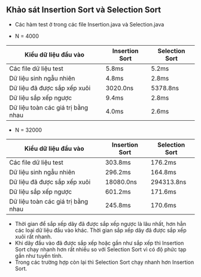 ## Khảo sát Insertion Sort và Selection Sort

- Các hàm test ở trong các file Insertion.java và Selection.java

- N = 4000

| Kiểu dữ liệu đầu vào               | Insertion Sort | Selection Sort |
| ---------------------------------- | -------------- | -------------- |
| Các file dữ liệu test              | 5.8ms          | 5.2ms          |
| Dữ liệu sinh ngẫu nhiên            | 4.8ms          | 2.8ms          |
| Dữ liệu đã được sắp xếp xuôi       | 3020.0ns       | 5378.8ns       |
| Dữ liệu sắp xếp ngược              | 9.4ms          | 2.8ms          |
| Dữ liệu toàn các giá trị bằng nhau | 4.0ms          | 2.6ms          |

- N = 32000

| Kiểu dữ liệu đầu vào               | Insertion Sort | Selection Sort |
| ---------------------------------- | -------------- | -------------- |
| Các file dữ liệu test              | 303.8ms        | 176.2ms        |
| Dữ liệu sinh ngẫu nhiên            | 296.2ms        | 164.8ms        |
| Dữ liệu đã được sắp xếp xuôi       | 18080.0ns      | 294313.8ns     |
| Dữ liệu sắp xếp ngược              | 601.2ms        | 171.6ms        |
| Dữ liệu toàn các giá trị bằng nhau | 245.8ms        | 170.6ms        |


- Thời gian để sắp xếp dãy đã được sắp xếp ngược là lâu nhất, hơn hẳn các loại dữ liệu đầu vào khác. Thời gian sắp xếp dãy đã được sắp xếp xuôi rất nhanh.
- Khi dãy đầu vào đã được sắp xếp hoặc gần như sắp xếp thì Insertion Sort chạy nhanh hơn rất nhiều so với Selection Sort vì có độ phức tạp gần như tuyến tính.
- Trong các trường hợp còn lại thì Selection Sort chạy nhanh hơn Insertion Sort.